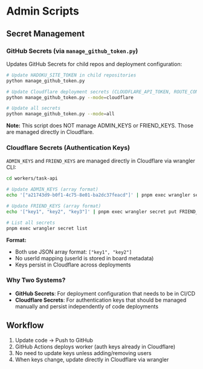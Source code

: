 # Admin Scripts

## Secret Management

### GitHub Secrets (via `manage_github_token.py`)

Updates GitHub Secrets for child repos and deployment configuration:

```bash
# Update HADOKU_SITE_TOKEN in child repositories
python manage_github_token.py

# Update Cloudflare deployment secrets (CLOUDFLARE_API_TOKEN, ROUTE_CONFIG, etc.)
python manage_github_token.py --mode=cloudflare

# Update all secrets
python manage_github_token.py --mode=all
```

**Note:** This script does NOT manage ADMIN_KEYS or FRIEND_KEYS. Those are managed directly in Cloudflare.

### Cloudflare Secrets (Authentication Keys)

`ADMIN_KEYS` and `FRIEND_KEYS` are managed directly in Cloudflare via wrangler CLI:

```bash
cd workers/task-api

# Update ADMIN_KEYS (array format)
echo '["a21743d9-b0f1-4c75-8e01-ba2dc37feacd"]' | pnpm exec wrangler secret put ADMIN_KEYS

# Update FRIEND_KEYS (array format)
echo '["key1", "key2", "key3"]' | pnpm exec wrangler secret put FRIEND_KEYS

# List all secrets
pnpm exec wrangler secret list
```

**Format:**
- Both use JSON array format: `["key1", "key2"]`
- No userId mapping (userId is stored in board metadata)
- Keys persist in Cloudflare across deployments

### Why Two Systems?

- **GitHub Secrets**: For deployment configuration that needs to be in CI/CD
- **Cloudflare Secrets**: For authentication keys that should be managed manually and persist independently of code deployments

## Workflow

1. Update code → Push to GitHub
2. GitHub Actions deploys worker (auth keys already in Cloudflare)
3. No need to update keys unless adding/removing users
4. When keys change, update directly in Cloudflare via wrangler
